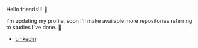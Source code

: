 Hello friends!!! 🧐

I'm updating my profile, soon I'll make available more repositories referring to studies I've done. 🤝

- <a href='https://www.linkedin.com/in/jo%C3%A3o-gabriel-ferro-beani-49513a150/' target='_blank'>Linkedin</a>

<!--
**joaogg/joaogg** is a ✨ _special_ ✨ repository because its `README.md` (this file) appears on your GitHub profile.

Here are some ideas to get you started:

- 🔭 I’m currently working on ...
- 🌱 I’m currently learning ...
- 👯 I’m looking to collaborate on ...
- 🤔 I’m looking for help with ...
- 💬 Ask me about ...
- 📫 How to reach me: ...
- 😄 Pronouns: ...
- ⚡ Fun fact: ...
-->

